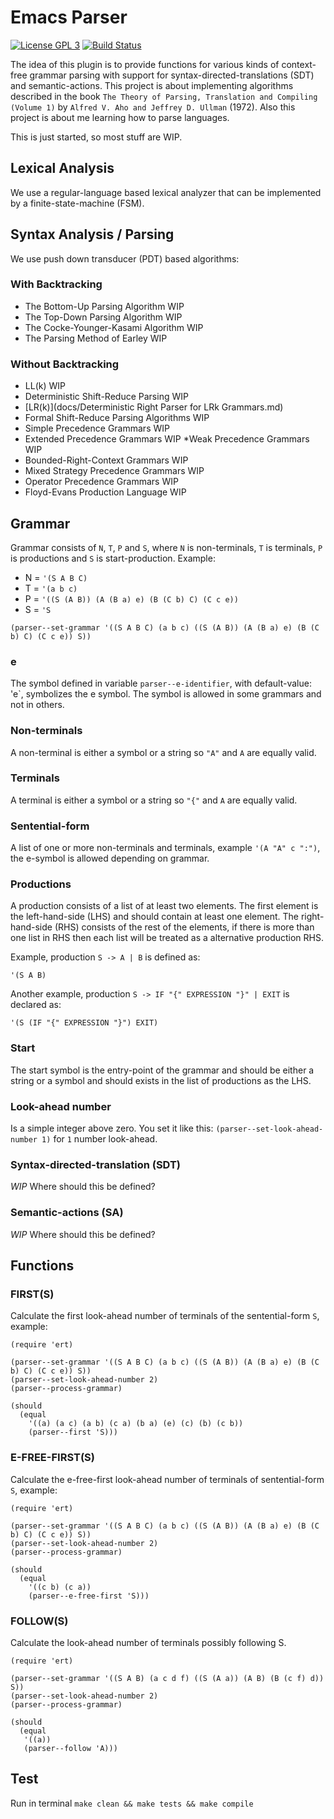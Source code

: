 # Emacs Parser

[![License GPL 3](https://img.shields.io/badge/license-GPL_3-green.svg)](https://www.gnu.org/licenses/gpl-3.0.txt)
[![Build Status](https://travis-ci.org/cjohansson/emacs-parser.svg?branch=master)](https://travis-ci.org/cjohansson/emacs-parser)

The idea of this plugin is to provide functions for various kinds of context-free grammar parsing with support for syntax-directed-translations (SDT) and semantic-actions. This project is about implementing algorithms described in the book `The Theory of Parsing, Translation and Compiling (Volume 1)` by `Alfred V. Aho and Jeffrey D. Ullman` (1972). Also this project is about me learning how to parse languages.

This is just started, so most stuff are WIP.

## Lexical Analysis

We use a regular-language based lexical analyzer that can be implemented by a finite-state-machine (FSM).

## Syntax Analysis / Parsing

We use push down transducer (PDT) based algorithms:

### With Backtracking
* The Bottom-Up Parsing Algorithm WIP
* The Top-Down Parsing Algorithm WIP
* The Cocke-Younger-Kasami Algorithm WIP
* The Parsing Method of Earley WIP

### Without Backtracking
* LL(k) WIP
* Deterministic Shift-Reduce Parsing WIP
* [LR(k)](docs/Deterministic Right Parser for LRk Grammars.md)
* Formal Shift-Reduce Parsing Algorithms WIP
* Simple Precedence Grammars WIP
* Extended Precedence Grammars WIP
*Weak Precedence Grammars WIP
* Bounded-Right-Context Grammars WIP
* Mixed Strategy Precedence Grammars WIP
* Operator Precedence Grammars WIP
* Floyd-Evans Production Language WIP

## Grammar

Grammar consists of `N`, `T`, `P` and `S`, where `N` is non-terminals, `T` is terminals, `P` is productions and `S` is start-production. Example:

* N = `'(S A B C)`
* T = `'(a b c)`
* P = `'((S (A B)) (A (B a) e) (B (C b) C) (C c e))`
* S = `'S`

``` emacs-lisp
(parser--set-grammar '((S A B C) (a b c) ((S (A B)) (A (B a) e) (B (C b) C) (C c e)) S))
```

### e

The symbol defined in variable `parser--e-identifier`, with default-value: 'e`, symbolizes the e symbol. The symbol is allowed in some grammars and not in others.

### Non-terminals

A non-terminal is either a symbol or a string so `"A"` and `A` are equally valid.

### Terminals

A terminal is either a symbol or a string so `"{"` and `A` are equally valid.

### Sentential-form

A list of one or more non-terminals and terminals, example `'(A "A" c ":")`, the e-symbol is allowed depending on grammar.

### Productions

A production consists of a list of at least two elements. The first element is the left-hand-side (LHS) and should contain at least one element. The right-hand-side (RHS) consists of the rest of the elements, if there is more than one list in RHS then each list will be treated as a alternative production RHS.

Example, production `S -> A | B` is defined as:

``` emacs-lisp
'(S A B)
```

Another example, production `S -> IF "{" EXPRESSION "}" | EXIT` is declared as:

``` emacs-lisp
'(S (IF "{" EXPRESSION "}") EXIT)
```

### Start

The start symbol is the entry-point of the grammar and should be either a string or a symbol and should exists in the list of productions as the LHS.

### Look-ahead number

Is a simple integer above zero. You set it like this: `(parser--set-look-ahead-number 1)` for `1` number look-ahead.

### Syntax-directed-translation (SDT)

*WIP* Where should this be defined?

### Semantic-actions (SA)

*WIP* Where should this be defined?

## Functions

### FIRST(S)

Calculate the first look-ahead number of terminals of the sentential-form `S`, example:

``` emacs-lisp
(require 'ert)

(parser--set-grammar '((S A B C) (a b c) ((S (A B)) (A (B a) e) (B (C b) C) (C c e)) S))
(parser--set-look-ahead-number 2)
(parser--process-grammar)

(should
  (equal
    '((a) (a c) (a b) (c a) (b a) (e) (c) (b) (c b))
    (parser--first 'S)))
```

### E-FREE-FIRST(S)

Calculate the e-free-first look-ahead number of terminals of sentential-form `S`, example:

``` emacs-lisp
(require 'ert)

(parser--set-grammar '((S A B C) (a b c) ((S (A B)) (A (B a) e) (B (C b) C) (C c e)) S))
(parser--set-look-ahead-number 2)
(parser--process-grammar)

(should
  (equal
    '((c b) (c a))
    (parser--e-free-first 'S)))
```

### FOLLOW(S)

Calculate the look-ahead number of terminals possibly following S.

``` emacs-lisp
(require 'ert)

(parser--set-grammar '((S A B) (a c d f) ((S (A a)) (A B) (B (c f) d)) S))
(parser--set-look-ahead-number 2)
(parser--process-grammar)

(should
  (equal
   '((a))
   (parser--follow 'A)))
```

## Test

Run in terminal `make clean && make tests && make compile`
